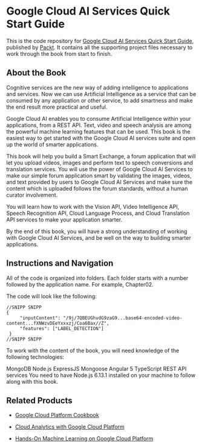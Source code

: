 # Google Cloud AI Services Quick Start Guide
This is the code repository for [Google Cloud AI Services Quick Start Guide](https://www.packtpub.com/big-data-and-business-intelligence/google-cloud-ai-services-quick-start-guide?utm_source=github&utm_medium=repository&utm_campaign=9781788626613), published by [Packt](https://www.packtpub.com/?utm_source=github). It contains all the supporting project files necessary to work through the book from start to finish.
## About the Book
Cognitive services are the new way of adding intelligence to applications and services. Now we can use Artificial Intelligence as a service that can be consumed by any application or other service, to add smartness and make the end result more practical and useful.

Google Cloud AI enables you to consume Artificial Intelligence within your applications, from a REST API.  Text, video and speech analysis are among the powerful machine learning features that can be used. This book is the easiest way to get started with the Google Cloud AI services suite and open up the world of smarter applications.

This book will help you build a Smart Exchange, a forum application that will let you upload videos, images and perform text to speech conversions and translation services. You will use the power of Google Cloud AI Services to make our simple forum application smart by validating the images, videos, and text provided by users to Google Cloud AI Services and make sure the content which is uploaded follows the forum standards, without a human curator involvement.

You will learn how to work with the Vision API, Video Intelligence API, Speech Recognition API, Cloud Language Process, and Cloud Translation API services to make your application smarter.

By the end of this book, you will have a strong understanding of working with Google Cloud AI Services, and be well on the way to building smarter applications.

## Instructions and Navigation
All of the code is organized into folders. Each folder starts with a number followed by the application name. For example, Chapter02.



The code will look like the following:
```
//SNIPP SNIPP
{
     "inputContent": "/9j/7QBEUGhvdG9zaG9...base64-encoded-video-content...fXNWzvDEeYxxxzj/Coa6Bax//Z",
     "features": ["LABEL_DETECTION"]
 }
//SNIPP SNIPP
```

To work with the content of the book, you will need knowledge of the following technologies:

MongoDB
Node.js
ExpressJS
Mongoose
Angular 5
TypeScript
REST API services
You need to have Node.js 6.13.1 installed on your machine to follow along with this book.

## Related Products
* [Google Cloud Platform Cookbook ](https://www.packtpub.com/big-data-and-business-intelligence/google-cloud-ai-services-quick-start-guide?utm_source=github&utm_medium=repository&utm_campaign=9781788626613)

* [Cloud Analytics with Google Cloud Platform](https://www.packtpub.com/big-data-and-business-intelligence/google-cloud-ai-services-quick-start-guide?utm_source=github&utm_medium=repository&utm_campaign=9781788626613)

* [Hands-On Machine Learning on Google Cloud Platform](https://www.packtpub.com/big-data-and-business-intelligence/machine-learning-google-cloud-platform?utm_source=github&utm_medium=repository&utm_campaign=9781788393485)

